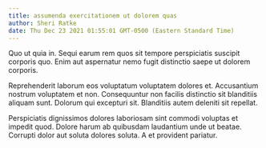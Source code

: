 ```yaml
---
title: assumenda exercitationem ut dolorem quas
author: Sheri Ratke
date: Thu Dec 23 2021 01:55:01 GMT-0500 (Eastern Standard Time)
---
```

Quo ut quia in. Sequi earum rem quos sit tempore perspiciatis suscipit corporis quo. Enim aut aspernatur nemo fugit distinctio saepe ut dolorem corporis.

 Reprehenderit laborum eos voluptatum voluptatem dolores et. Accusantium nostrum voluptatem et non. Consequuntur non facilis distinctio sit blanditiis aliquam sunt. Dolorum qui excepturi sit. Blanditiis autem deleniti sit repellat.

 Perspiciatis dignissimos dolores laboriosam sint commodi voluptas et impedit quod. Dolore harum ab quibusdam laudantium unde ut beatae. Corrupti dolor aut soluta dolores soluta. A et provident pariatur.